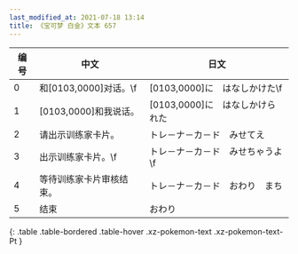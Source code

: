 ```yaml
---
last_modified_at: 2021-07-18 13:14
title: 《宝可梦 白金》文本 657
---
```

| 编号 | 中文 | 日文 |
| ---- | ---- | ---- |
| 0 | 和[0103,0000]对话。\f | [0103,0000]に　はなしかけた\f |
| 1 | [0103,0000]和我说话。 | [0103,0000]に　はなしかけられた |
| 2 | 请出示训练家卡片。 | トレ－ナ－カ－ド　みせてえ |
| 3 | 出示训练家卡片。\f | トレ－ナ－カ－ド　みせちゃうよ\f |
| 4 | 等待训练家卡片审核结束。 | トレ－ナ－カ－ド　おわり　まち |
| 5 | 结束 | おわり |
{: .table .table-bordered .table-hover .xz-pokemon-text .xz-pokemon-text-Pt }